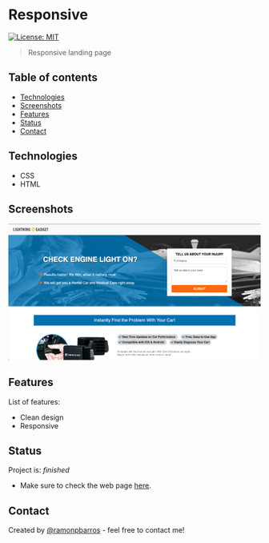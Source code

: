 # Responsive
[![License: MIT](https://img.shields.io/badge/License-MIT-blue.svg)](https://github.com/ramonpbarros/readme-generator)
> Responsive landing page

## Table of contents
* [Technologies](#technologies)
* [Screenshots](#screenshots)
* [Features](#features)
* [Status](#status)
* [Contact](#contact)

## Technologies
* CSS
* HTML

## Screenshots
![Portfolio](./src/img/screeshot.png)

## Features
List of features:
* Clean design
* Responsive

## Status
Project is: _finished_
* Make sure to check the web page [here](https://ramonpbarros.github.io/responsive/).


## Contact
Created by [@ramonpbarros](https://ramonpbarros.github.io/) - feel free to contact me!